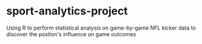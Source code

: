 # sport-analytics-project
Using R to perform statistical analysis on game-by-game NFL kicker data to discover the postion's influence on game outcomes
